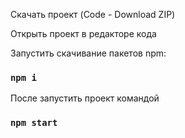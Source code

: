 Скачать проект (Code - Download ZIP)

Открыть проект в редакторе кода

Запустить скачивание пакетов npm:

### `npm i`

После запустить проект командой

### `npm start`
